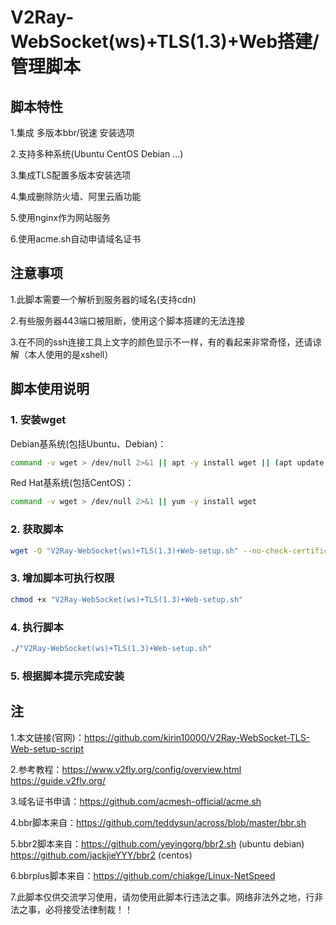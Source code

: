 # V2Ray-WebSocket(ws)+TLS(1.3)+Web搭建/管理脚本
## 脚本特性
1.集成 多版本bbr/锐速 安装选项
 
2.支持多种系统(Ubuntu CentOS Debian ...) 
 
3.集成TLS配置多版本安装选项 
 
4.集成删除防火墙、阿里云盾功能

5.使用nginx作为网站服务

6.使用acme.sh自动申请域名证书
## 注意事项
1.此脚本需要一个解析到服务器的域名(支持cdn)

2.有些服务器443端口被阻断，使用这个脚本搭建的无法连接

3.在不同的ssh连接工具上文字的颜色显示不一样，有的看起来非常奇怪，还请谅解（本人使用的是xshell）
## 脚本使用说明
### 1. 安装wget
Debian基系统(包括Ubuntu、Debian)：
```bash
command -v wget > /dev/null 2>&1 || apt -y install wget || (apt update && apt -y install wget)
```
Red Hat基系统(包括CentOS)：
```bash
command -v wget > /dev/null 2>&1 || yum -y install wget
```
### 2. 获取脚本
```bash
wget -O "V2Ray-WebSocket(ws)+TLS(1.3)+Web-setup.sh" --no-check-certificate "https://github.com/kirin10000/V2Ray-WebSocket-TLS-Web-setup-script/raw/master/V2Ray-WebSocket(ws)+TLS(1.3)+Web-setup.sh"
```
### 3. 增加脚本可执行权限
```bash
chmod +x "V2Ray-WebSocket(ws)+TLS(1.3)+Web-setup.sh"
```
### 4. 执行脚本
```bash
./"V2Ray-WebSocket(ws)+TLS(1.3)+Web-setup.sh"
```
### 5. 根据脚本提示完成安装
## 注
1.本文链接(官网)：https://github.com/kirin10000/V2Ray-WebSocket-TLS-Web-setup-script

2.参考教程：https://www.v2fly.org/config/overview.html https://guide.v2fly.org/

3.域名证书申请：https://github.com/acmesh-official/acme.sh

4.bbr脚本来自：https://github.com/teddysun/across/blob/master/bbr.sh

5.bbr2脚本来自：https://github.com/yeyingorg/bbr2.sh (ubuntu debian) https://github.com/jackjieYYY/bbr2 (centos)

6.bbrplus脚本来自：https://github.com/chiakge/Linux-NetSpeed

7.此脚本仅供交流学习使用，请勿使用此脚本行违法之事。网络非法外之地，行非法之事，必将接受法律制裁！！
